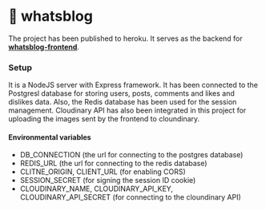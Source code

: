 # :rocket: whatsblog

The project has been published to heroku. It serves as the backend for [**whatsblog-frontend**](https://github.com/david-ting/whatsblog-frontend).

### Setup
It is a NodeJS server with Express framework. It has been connected to the Postgresl database for storing users, posts, comments and likes and dislikes data. Also, the Redis database has been used for the session management. 
Cloudinary API has also been integrated in this project for uploading the images sent by the frontend to cloundinary. 

#### Environmental variables
* DB_CONNECTION (the url for connecting to the postgres database)
* REDIS_URL (the url for connecting to the redis database)
* CLITNE_ORIGIN, CLIENT_URL (for enabling CORS) 
* SESSION_SECRET (for signing the session ID cookie)
* CLOUDINARY_NAME, CLOUDINARY_API_KEY, CLOUDINARY_API_SECRET (for connecting to the cloundinary API)
